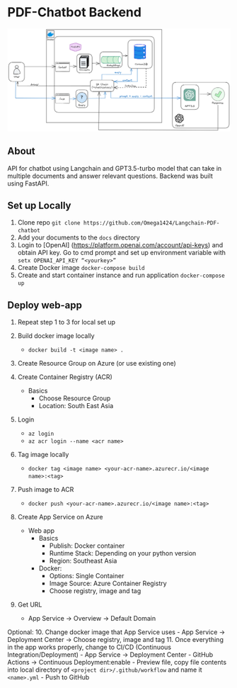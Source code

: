 # PDF-Chatbot Backend
![Architectural Diagram](/architecture%20diagram.png)
## About 
API for chatbot using Langchain and GPT3.5-turbo model that can take in multiple documents and answer relevant questions. Backend was built using FastAPI.
## Set up Locally
1. Clone repo `git clone https://github.com/Omega1424/Langchain-PDF-chatbot`
2. Add your documents to the `docs` directory
3. Login to [OpenAI]
(https://platform.openai.com/account/api-keys) and obtain API key. Go to cmd prompt and set up environment variable with `setx OPENAI_API_KEY “<yourkey>”`
4. Create Docker image `docker-compose build`
5. Create and start container instance and run application `docker-compose up`
## Deploy web-app
1. Repeat step 1 to 3 for local set up
2. Build docker image locally
    - `docker build -t <image name> .`
3. Create Resource Group on Azure (or use existing one)
4. Create Container Registry (ACR)
    - Basics
        - Choose Resource Group
        - Location: South East Asia
5. Login
    - `az login`
    - `az acr login --name <acr name>`
6. Tag image locally
    - `docker tag <image name> <your-acr-name>.azurecr.io/<image name>:<tag>`
7. Push image to ACR
    - `docker push <your-acr-name>.azurecr.io/<image name>:<tag>`
8. Create App Service on Azure
    - Web app
        - Basics
            - Publish: Docker container
            - Runtime Stack: Depending on your python version
            - Region: Southeast Asia
        - Docker:
            - Options: Single Container
            - Image Source: Azure Container Registry
            - Choose registry, image and tag
        
9. Get URL 
    - App Service → Overview → Default Domain
      
Optional:
10. Change docker image that App Service uses
    - App Service → Deployment Center → Choose registry, image and tag
11. Once everything in the app works properly, change to CI/CD (Continuous Integration/Deployment)
    - App Service → Deployment Center
        - GitHub Actions → Continuous Deployment:enable
        - Preview file, copy file contents into local directory of `<project dir>/.github/workflow` and name it `<name>.yml`
        - Push to GitHub
